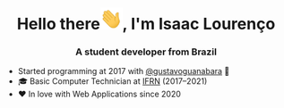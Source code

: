 <h1 align="center">Hello there<img src="https://raw.githubusercontent.com/ABSphreak/ABSphreak/master/gifs/Hi.gif" width="40px" />, I'm Isaac Lourenço</h1>
<h3 align="center">A student developer from Brazil</h3>

- Started programming at 2017 with [@gustavoguanabara][linkGuanabara] 🖖
- 🎓 Basic Computer Technician at [IFRN](linkIfrn) (2017–2021)
- ❤️ In love with Web Applications since 2020

[linkGuanabara]: https://github.com/gustavoguanabara
[linkCursoEmVideo]: https://www.cursoemvideo.com/
[linkPortugol]: http://lite.acad.univali.br/portugol
[linkIfrn]: https://portal.ifrn.edu.br/campus/santacruz
